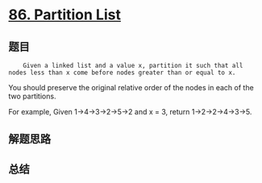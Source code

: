 # [86. Partition List](https://leetcode.com/problems/partition-list/)

## 题目

        Given a linked list and a value x, partition it such that all nodes less than x come before nodes greater than or equal to x.


You should preserve the original relative order of the nodes in each of the two partitions.


For example,
Given 1->4->3->2->5->2 and x = 3,
return 1->2->2->4->3->5.

      

## 解题思路


## 总结


